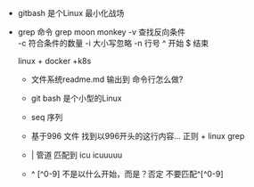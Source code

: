 - gitbash 是个Linux 最小化战场 
- grep 命令
   grep moon monkey
   -v 查找反向条件  
   -c 符合条件的数量
   -i 大小写忽略
   -n 行号
   ^ 开始
   $ 结束

   linux + docker +k8s
   - 文件系统readme.md 输出到 命令行怎么做? 
   - git bash 是个小型的Linux
   - seq  序列

   - 基于996 文件 找到以996开头的这行内容...
     正则 + linux grep
   - | 管道 
    匹配到  icu  icuuuuu
   - \^  [^0-9] 不是以什么开始，而是？否定 不要匹配^[\^0-9]



